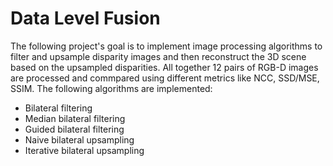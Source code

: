 # Data Level Fusion
The following project's goal is to implement image processing algorithms to filter and upsample disparity images and then reconstruct the 3D scene based on the upsampled disparities. All together 12 pairs of RGB-D images are processed and commpared using different metrics like NCC, SSD/MSE, SSIM.
The following algorithms are implemented:
- Bilateral filtering
- Median bilateral filtering 
- Guided bilateral filtering 
- Naive bilateral upsampling
- Iterative bilateral upsampling
